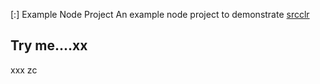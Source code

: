 [:] Example Node Project
An example node project to demonstrate [srcclr](https://www.srcclr.com)
## Try me....xx
xxx
zc
